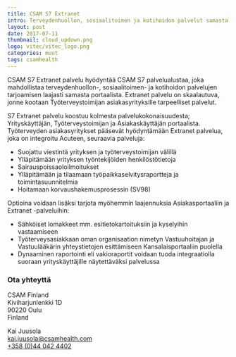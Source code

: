 ```yaml
---
title: CSAM S7 Extranet
intro: Terveydenhuollon, sosiaalitoimen ja kotihoidon palvelut samasta portaalista.
layout: post
date: 2017-07-11
thumbnail: cloud_updown.png
logo: vitec/vitec_logo.png
categories: muut
tags: csamhealth
---
```


CSAM S7 Extranet palvelu hyödyntää CSAM S7 palvelualustaa, joka mahdollistaa terveydenhuollon-, sosiaalitoimen- ja kotihoidon palvelujen tarjoamisen laajasti samasta portaalista. Extranet palvelu on skaalautuva, jonne kootaan Työterveystoimijan asiakasyrityksille tarpeelliset palvelut.  

S7 Extranet palvelu koostuu kolmesta palvelukokonaisuudesta; Yrityskäyttäjän, Työterveystoimijan ja Asiakaskäyttäjän portaalista. Työterveyden asiakasyritykset pääsevät hyödyntämään Extranet palvelua, joka on integroitu Acuteen, seuraavia palveluja:

-	Suojattu viestintä yrityksen ja työterveystoimijan välillä
-	Ylläpitämään yrityksen työntekijöiden henkilöstötietoja
-	Sairauspoissaoloilmoitukset
-	Ylläpitämään ja tilaamaan työpaikkaselvitysraportteja ja toimintasuunnitelmia
-	Hoitamaan korvaushakemusprosessin (SV98)
	
Optioina voidaan lisäksi tarjota myöhemmin laajennuksia Asiakasportaaliin ja Extranet -palveluihin:

-	Sähköiset lomakkeet mm. esitietokartoituksiin ja kyselyihin vastaamiseen
-	Työterveysasiakkaan oman organisaation nimetyn Vastuuhoitajan ja Vastuulääkärin yhteystietojen esittämiseen Kansalaisportaaliin puolella
-	Dynaaminen raportointi eli vakioraportit voidaan tuoda integraatiolla suoraan yrityskäyttäjille näytettäväksi palvelussa
 

### Ota yhteyttä

CSAM Finland  
Kiviharjunlenkki 1D  
90220 Oulu  
Finland  

Kai Juusola  
[kai.juusola@csamhealth.com](mailto://kai.juusola@csamhealth.com)  
[+358 (0)44 042 4402](tel://+358440424402)
